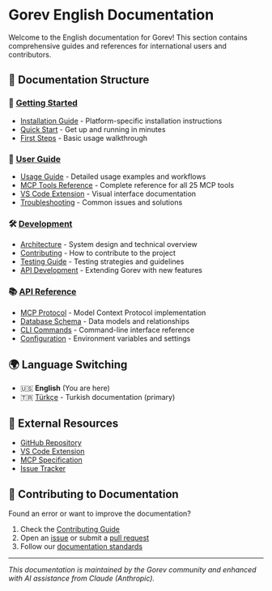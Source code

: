 # Gorev English Documentation

Welcome to the English documentation for Gorev! This section contains comprehensive guides and references for international users and contributors.

## 📁 Documentation Structure

### 🚀 [Getting Started](getting-started/)
- [Installation Guide](getting-started/installation.md) - Platform-specific installation instructions
- [Quick Start](getting-started/quickstart.md) - Get up and running in minutes
- [First Steps](getting-started/first-steps.md) - Basic usage walkthrough

### 👥 [User Guide](user-guide/)
- [Usage Guide](user-guide/usage.md) - Detailed usage examples and workflows
- [MCP Tools Reference](user-guide/mcp-tools.md) - Complete reference for all 25 MCP tools
- [VS Code Extension](user-guide/vscode-extension.md) - Visual interface documentation
- [Troubleshooting](user-guide/troubleshooting.md) - Common issues and solutions

### 🛠 [Development](development/)
- [Architecture](development/architecture.md) - System design and technical overview
- [Contributing](development/contributing.md) - How to contribute to the project
- [Testing Guide](development/testing-guide.md) - Testing strategies and guidelines
- [API Development](development/api-development.md) - Extending Gorev with new features

### 📚 [API Reference](api/)
- [MCP Protocol](api/mcp-protocol.md) - Model Context Protocol implementation
- [Database Schema](api/database-schema.md) - Data models and relationships
- [CLI Commands](api/cli-commands.md) - Command-line interface reference
- [Configuration](api/configuration.md) - Environment variables and settings

## 🌍 Language Switching

- 🇺🇸 **English** (You are here)
- 🇹🇷 [Türkçe](../) - Turkish documentation (primary)

## 🔗 External Resources

- [GitHub Repository](https://github.com/msenol/gorev)
- [VS Code Extension](https://marketplace.visualstudio.com/items?itemName=mehmetsenol.gorev-vscode)
- [MCP Specification](https://modelcontextprotocol.io/docs)
- [Issue Tracker](https://github.com/msenol/gorev/issues)

## 📝 Contributing to Documentation

Found an error or want to improve the documentation? 

1. Check the [Contributing Guide](development/contributing.md)
2. Open an [issue](https://github.com/msenol/gorev/issues) or submit a [pull request](https://github.com/msenol/gorev/pulls)
3. Follow our [documentation standards](development/contributing.md#documentation-standards)

---

*This documentation is maintained by the Gorev community and enhanced with AI assistance from Claude (Anthropic).*